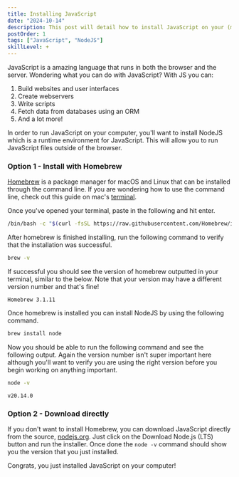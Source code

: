 ```yaml
---
title: Installing JavaScript
date: "2024-10-14"
description: This post will detail how to install JavaScript on your (mac) computer.
postOrder: 1
tags: ["JavaScript", "NodeJS"]
skillLevel: +
---
```


JavaScript is a amazing language that runs in both the browser and the server.  Wondering what you can do with JavaScript?  With JS you can:

1. Build websites and user interfaces
2. Create webservers
3. Write scripts
4. Fetch data from databases using an ORM
5. And a lot more!

In order to run JavaScript on your computer, you'll want to install NodeJS which is a runtime environment for JavaScript.  This will allow you to run JavaScript files outside of the browser.

### Option 1 - Install with Homebrew

[Homebrew](https://brew.sh/) is a package manager for macOS and Linux that can be installed through the command line. If you are wondering how to use the command line, check out this guide on mac's [terminal](https://support.apple.com/guide/terminal/open-or-quit-terminal-apd5265185d-f365-44cb-8b09-71a064a42125/mac).

Once you've opened your terminal, paste in the following and hit enter.

```bash
/bin/bash -c "$(curl -fsSL https://raw.githubusercontent.com/Homebrew/install/HEAD/install.sh)"
```

After homebrew is finished installing, run the following command to verify that the installation was successful.

```bash
brew -v
```

If successful you should see the version of homebrew outputted in your terminal, similar to the below.  Note that your version may have a different version number and that's fine!

```
Homebrew 3.1.11
```

Once homebrew is installed you can install NodeJS by using the following command.

```bash
brew install node
```

Now you should be able to run the following command and see the following output. Again the version number isn't super important here although you'll want to verify you are using the right version before you begin working on anything important.

```bash
node -v
```

```
v20.14.0
```

### Option 2 - Download directly

If you don't want to install Homebrew, you can download JavaScript directly from the source, [nodejs.org](https://nodejs.org/en).  Just click on the Download Node.js (LTS) button and run the installer.  Once done the ```node -v``` command should show you the version that you just installed.

Congrats, you just installed JavaScript on your computer!